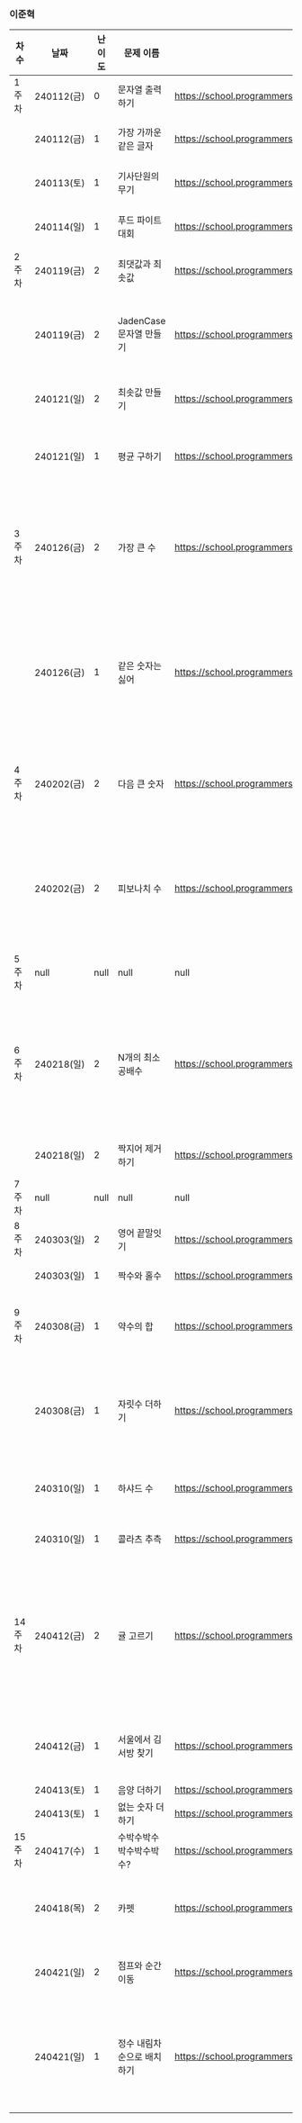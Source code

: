 
### 이준혁
|차수|날짜|난이도|문제 이름|URL|비고|
|----|----|----|----|----|----|
|1주차|240112(금)|0|문자열 출력하기|https://school.programmers.co.kr/learn/courses/30/lessons/181952|코딩 기초 트레이닝 (js 문법연습)|
||240112(금)|1|가장 가까운 같은 글자|https://school.programmers.co.kr/learn/courses/30/lessons/142086|연습문제, includes와 lastIndexOf의 사용법|
||240113(토)|1|기사단원의 무기|https://school.programmers.co.kr/learn/courses/30/lessons/136798|연습문제, 약수의 시간복잡도 해결 (sqrt 활용)|
||240114(일)|1|푸드 파이트 대회|https://school.programmers.co.kr/learn/courses/30/lessons/134240|연습문제, 배열의 split과 join을 활용한 문자열 뒤집기|
|2주차|240119(금)|2|최댓값과 최솟값|https://school.programmers.co.kr/learn/courses/30/lessons/12939|연습문제, 문자열을 split으로 배열화하여 정렬|
||240119(금)|2|JadenCase 문자열 만들기|https://school.programmers.co.kr/learn/courses/30/lessons/12951|연습문제, 아스키코드로 풀어도 되겠지만 정규표현식과 toLowerCase와 toUpperCase를 활용해서 해결|
||240121(일)|2|최솟값 만들기|https://school.programmers.co.kr/learn/courses/30/lessons/12941|연습문제, sort에 화살표 함수 적용하여 푸는 일반 수학 문제|
||240121(일)|1|평균 구하기|https://school.programmers.co.kr/learn/courses/30/lessons/12944|연습문제, 2문제가 시간복잡도가 터져서,, 일단 제출합니다,, 터진 문제 더 풀어올게요,,|
|3주차|240126(금)|2|가장 큰 수|https://school.programmers.co.kr/learn/courses/30/lessons/42746|코딩테스트 고득점 Kit(정렬), 쉬운데 어려웠다. 아무래도 자바와 달리 형이 구분되지 않아 문자열에서의 연산에 대한 이해를 바탕으로 sort 기준을 삼는 것이 중요할듯|
||240126(금)|1|같은 숫자는 싫어|https://school.programmers.co.kr/learn/courses/30/lessons/12906|코딩테스트 고득점 Kit(스택/큐), 스택/큐라는 부분에 집착해 직접 구현해야하나 고민했는데, 입출력마다의 LIFO나 FIFO를 고민할 필요가 없었기에 인덱스 단위의 비교만으로 처리되는 간단한 문제|
|4주차|240202(금)|2|다음 큰 숫자|https://school.programmers.co.kr/learn/courses/30/lessons/12911|연습문제, 뭔가 자바스크립트 특유의 문자열도 연산이 된다는 점을 활용하면 효율성 테스트에 걸리지 않을거라 생각했는데 통과했다!|
||240202(금)|2|피보나치 수|https://school.programmers.co.kr/learn/courses/30/lessons/12945|연습문제, 오랜만에 푼 피보나치. 당연히 재귀로 풀면 시간초과가 나기에 차곡차곡 for문을 이용해서 해결. 메모이제이션까지 해야하나 싶긴했는데 2단계라 그정도까지는 필요가 없는듯 싶다.|
|5주차|null|null|null|null|프로젝트 마지막 주간이었는데 미리미리 할 걸,,|
|6주차|240218(일)|2|N개의 최소공배수|https://school.programmers.co.kr/learn/courses/30/lessons/12953|연습문제, gcd, lcm 문제도 오랜만에 풀었다. 생각하기 싫어서 효율 박살나게 인덱스 하나씩 줄여가며 풀었지만, 메모이제이션과 sort할 때 두 개씩 범위를 줄여가며 저장하면 효율이 많이 증가할 것으로 예상된다.|
||240218(일)|2|짝지어 제거하기|https://school.programmers.co.kr/learn/courses/30/lessons/12973|2017 팁스타운, 스택으로 해결하면 어렵지 않게 풀린다.|
|7주차|null|null|null|null|개인 일정 이슈|
|8주차|240303(일)|2|영어 끝말잇기|https://school.programmers.co.kr/learn/courses/30/lessons/12981|인덱스에 따라 조건문 분기 처리하는 문제|
||240303(일)|1|짝수와 홀수|https://school.programmers.co.kr/learn/courses/30/lessons/12937|하루 양심을 팔았읍니다,,|
|9주차|240308(금)|1|약수의 합|https://school.programmers.co.kr/learn/courses/30/lessons/12928|원래 알고있던 효율적인 약수 문제, 그런데 중복 제거를 안해서 한 번 틀렸다. 주의해서 풀기|
||240308(금)|1|자릿수 더하기|https://school.programmers.co.kr/learn/courses/30/lessons/12931|각 자리수 구하는 건 나눗셈으로도 효율이 괜찮다 생각하여 품. stack으로 유사하게 풀거나 slice, split 등 문자열 해결 방식을 이용해도 될듯|
||240310(일)|1|하샤드 수|https://school.programmers.co.kr/learn/courses/30/lessons/12947|하샤드 수라는 개념을 처음 알았다. toString과 parseInt를 통한 형변환 연습|
||240310(일)|1|콜라츠 추측|https://school.programmers.co.kr/learn/courses/30/lessons/12943|콜라츠 추측, 반복문+조건문으로 해결하는 간단한 문제|
|14주차|240412(금)|2|귤 고르기|https://school.programmers.co.kr/learn/courses/30/lessons/138476|로직은 잘 풀었는데 반례들이 많이 나왔다. 원인은 java와 다르게 js의 sort 부분에서 숫자로 정렬된 게 아닌 문자열로 정렬되기 때문이었다. tangerine.sort((a,b) => (a-b)); 를 통해 숫자 정렬 기준으로 바꿔주니 해결!|
||240412(금)|1|서울에서 김서방 찾기|https://school.programmers.co.kr/learn/courses/30/lessons/12919|그리디 문제 하나 풀다가 밥 못먹었는데 벌금까지 내자니 서러워서 방지용으로 하나 풉니다,,|
||240413(토)|1|음양 더하기|https://school.programmers.co.kr/learn/courses/30/lessons/76501|간단한 조건문 문제|
||240413(토)|1|없는 숫자 더하기|https://school.programmers.co.kr/learn/courses/30/lessons/86051|아이디어 계산 문제|
|15주차|240417(수)|1|수박수박수박수박수박수?|https://school.programmers.co.kr/learn/courses/30/lessons/12922|수요일엔 수박문제|
||240418(목)|2|카펫|https://school.programmers.co.kr/learn/courses/30/lessons/42842|문제는 안어려운데 약수를 간단하게 계산하다보니 2x2, 3x3같은 같은 수의 경우에 대한 예외처리가 모자랐다.|
||240421(일)|2|점프와 순간 이동|https://school.programmers.co.kr/learn/courses/30/lessons/12980|계산이 어려울 것 같을 때는 뒤에서부터 생각해보면 쉽게 풀릴 때도 있다.|
||240421(일)|1|정수 내림차순으로 배치하기|https://school.programmers.co.kr/learn/courses/30/lessons/12933|number 데이터타입이라서 형변환해서 잘라야하나 하다가 그냥 반복문에서 10씩 나누는 방식으로 잘라서 저장한 뒤, 정렬하여 다시 하나의 변수에 담아주는 방식으로 해결|
